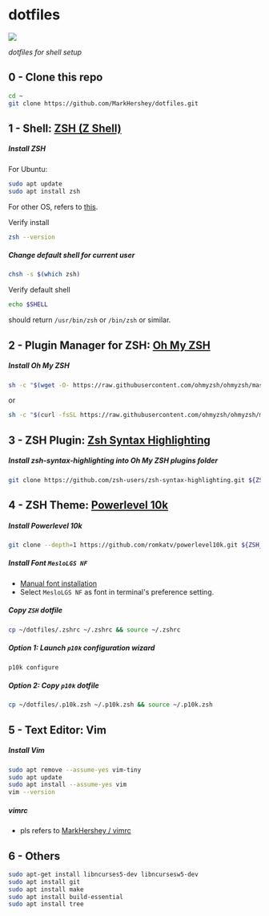 # dotfiles

![](https://github.com/MarkHershey/dotfiles/workflows/Shellcheck/badge.svg?branch=master)

*dotfiles for shell setup*

## 0 - Clone this repo
```bash
cd ~
git clone https://github.com/MarkHershey/dotfiles.git
```

## 1 - Shell: [ZSH (Z Shell)](http://zsh.sourceforge.net/)

##### Install ZSH
For Ubuntu:

```bash
sudo apt update
sudo apt install zsh
```
For other OS, refers to [this](https://github.com/ohmyzsh/ohmyzsh/wiki/Installing-ZSH).

Verify install
```bash
zsh --version
```



##### Change default shell for current user
```bash
chsh -s $(which zsh)
```

Verify default shell
```bash
echo $SHELL
```

should return `/usr/bin/zsh` or `/bin/zsh` or similar.

## 2 - Plugin Manager for ZSH: [Oh My ZSH](https://github.com/ohmyzsh/ohmyzsh)

##### Install Oh My ZSH
```bash
sh -c "$(wget -O- https://raw.githubusercontent.com/ohmyzsh/ohmyzsh/master/tools/install.sh)"
```

or

```bash
sh -c "$(curl -fsSL https://raw.githubusercontent.com/ohmyzsh/ohmyzsh/master/tools/install.sh)"
```


## 3 - ZSH Plugin: [Zsh Syntax Highlighting](https://github.com/zsh-users/zsh-syntax-highlighting)

##### Install zsh-syntax-highlighting into Oh My ZSH plugins folder
```bash
git clone https://github.com/zsh-users/zsh-syntax-highlighting.git ${ZSH_CUSTOM:-~/.oh-my-zsh/custom}/plugins/zsh-syntax-highlighting
```


## 4 - ZSH Theme: [Powerlevel 10k](https://github.com/romkatv/powerlevel10k)

##### Install Powerlevel 10k
```bash
git clone --depth=1 https://github.com/romkatv/powerlevel10k.git ${ZSH_CUSTOM:-~/.oh-my-zsh/custom}/themes/powerlevel10k
```

##### Install Font `MesloLGS NF`
- [Manual font installation](https://github.com/romkatv/powerlevel10k#meslo-nerd-font-patched-for-powerlevel10k)
- Select `MesloLGS NF` as font in terminal's preference setting.

##### Copy `ZSH` dotfile

```bash
cp ~/dotfiles/.zshrc ~/.zshrc && source ~/.zshrc
```

##### Option 1: Launch `p10k` configuration wizard
```bash
p10k configure
```

##### Option 2: Copy `p10k` dotfile
```bash
cp ~/dotfiles/.p10k.zsh ~/.p10k.zsh && source ~/.p10k.zsh
```

## 5 - Text Editor: Vim

##### Install Vim
```bash
sudo apt remove --assume-yes vim-tiny
sudo apt update
sudo apt install --assume-yes vim
vim --version
```

##### vimrc

- pls refers to [MarkHershey / vimrc](https://github.com/MarkHershey/vimrc)

## 6 - Others

```bash
sudo apt-get install libncurses5-dev libncursesw5-dev
sudo apt install git
sudo apt install make
sudo apt install build-essential
sudo apt install tree
```
